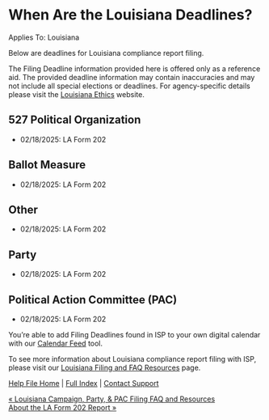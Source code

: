  When Are the Louisiana Deadlines?
==========

Applies To: Louisiana

Below are deadlines for Louisiana compliance report filing.

The Filing Deadline information provided here is offered only as a reference aid. The provided deadline information may contain inaccuracies and may not include all special elections or deadlines. For agency-specific details please visit the [Louisiana Ethics](https://ethics.la.gov/CampFinanFilingSchedulesArch.aspx) website.

527 Political Organization
----------

* 02/18/2025: LA Form 202

Ballot Measure
----------

* 02/18/2025: LA Form 202

Other
----------

* 02/18/2025: LA Form 202

Party
----------

* 02/18/2025: LA Form 202

Political Action Committee (PAC)
----------

* 02/18/2025: LA Form 202

You’re able to add Filing Deadlines found in ISP to your own digital calendar with our [Calendar Feed](https://ispolitical.com/what-are-calendar-feeds/) tool.

To see more information about Louisiana compliance report filing with ISP, please visit our [Louisiana Filing and FAQ Resources](https://ispolitical.com/louisiana-campaign-party-pac-filing-faq-and-resources/) page.

[Help File Home](/help/) | [Full Index](/Help-File-Directory/) | [Contact Support](mailto:support@ISPolitical.com)

[« Louisiana Campaign, Party, & PAC Filing FAQ and Resources](/Louisiana-Campaign-Party-PAC-Filing-FAQ-and-Resources)  
[About the LA Form 202 Report »](/About-the-LA-Form-2-2-Report)